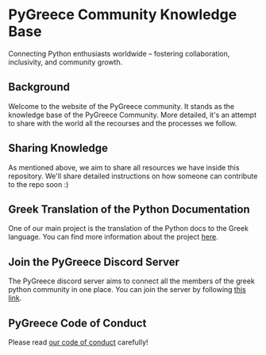 # PyGreece Community Knowledge Base

Connecting Python enthusiasts worldwide – fostering collaboration, inclusivity, and
community growth.

## Background

Welcome to the website of the PyGreece community. It stands as the knowledge base of the
PyGreece Community. More detailed, it's an attempt to share with the world all the
recourses and the processes we follow.

## Sharing Knowledge

As mentioned above, we aim to share all resources we have inside this repository. We'll
share detailed instructions on how someone can contribute to the repo soon :)

## Greek Translation of the Python Documentation

One of our main project is the translation of the Python docs to the Greek language. You
can find more information about the project
[here](https://github.com/pygreece/python-docs-gr/).

## Join the PyGreece Discord Server

The PyGreece discord server aims to connect all the members of the greek python community
in one place. You can join the server by following
[this link](https://discord.gg/gWcXmDw8Yj).

## PyGreece Code of Conduct

Please read [our code of conduct](code-of-conduct.md) carefully!

